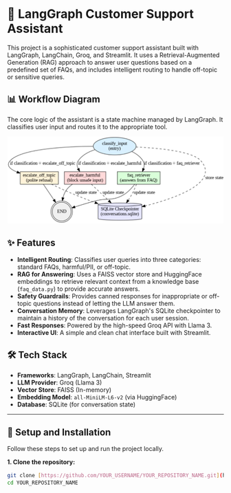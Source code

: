 # 🤖 LangGraph Customer Support Assistant

This project is a sophisticated customer support assistant built with LangGraph, LangChain, Groq, and Streamlit. It uses a Retrieval-Augmented Generation (RAG) approach to answer user questions based on a predefined set of FAQs, and includes intelligent routing to handle off-topic or sensitive queries.

## 📊 Workflow Diagram

The core logic of the assistant is a state machine managed by LangGraph. It classifies user input and routes it to the appropriate tool.

![Workflow Diagram](./assets/workflow.png)

## ✨ Features

-   **Intelligent Routing**: Classifies user queries into three categories: standard FAQs, harmful/PII, or off-topic.
-   **RAG for Answering**: Uses a FAISS vector store and HuggingFace embeddings to retrieve relevant context from a knowledge base (`faq_data.py`) to provide accurate answers.
-   **Safety Guardrails**: Provides canned responses for inappropriate or off-topic questions instead of letting the LLM answer them.
-   **Conversation Memory**: Leverages LangGraph's SQLite checkpointer to maintain a history of the conversation for each user session.
-   **Fast Responses**: Powered by the high-speed Groq API with Llama 3.
-   **Interactive UI**: A simple and clean chat interface built with Streamlit.

## 🛠️ Tech Stack

-   **Frameworks**: LangGraph, LangChain, Streamlit
-   **LLM Provider**: Groq (Llama 3)
-   **Vector Store**: FAISS (In-memory)
-   **Embedding Model**: `all-MiniLM-L6-v2` (via HuggingFace)
-   **Database**: SQLite (for conversation state)

---

## 🚀 Setup and Installation

Follow these steps to set up and run the project locally.

**1. Clone the repository:**

```bash
git clone [https://github.com/YOUR_USERNAME/YOUR_REPOSITORY_NAME.git](https://github.com/YOUR_USERNAME/YOUR_REPOSITORY_NAME.git)
cd YOUR_REPOSITORY_NAME